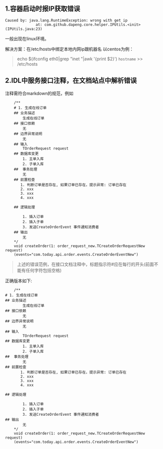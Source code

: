 ## 1.容器启动时报IP获取错误
```
Caused by: java.lang.RuntimeException: wrong with get ip
              at: com.github.dapeng.core.helper.IPUtils.<init>(IPUtils.java:23)
```

一般出现在linux环境。

解决方案：在/etc/hosts中绑定本地内网ip跟机器名
以centos为例：
>echo $(ifconfig eth0|grep "inet "|awk '{print $2}') `hostname` >> /etc/hosts

## 2.IDL中服务接口注释，在文档站点中解析错误
注释需符合markdown的规范，例如
```
    /**
    # 1. 生成在线订单
    ## 业务描述
        生成在线订单
    ## 接口依赖
        无
    ## 边界异常说明
        无
    ## 输入
        TOrderRequest request
    ## 数据库变更
        1. 主单入库
        2. 子单入库
    ##  事务处理
        无
    ## 前置检查
       1. 判断订单是否存在, 如果订单已存在，提示异常: 订单已存在
       2. xxx
       3. xxx
       4. xxx

    ## 逻辑处理

        1. 插入订单
        2. 插入子单
        3. 发送CreateOrderEvent 事件通知消费者
    ## 输出
        无
    */
    void createOrder(1: order_request_new.TCreateOrderRequestNew request)
    (events="com.today.api.order.events.CreateOrderEventNew")
```
>上述的错误范例，在接口文档注释中，标题指示符#应在每行的开头(前面不能有任何字符包括空格)

正确版本如下:
```
    /**
# 1. 生成在线订单
## 业务描述
        生成在线订单
## 接口依赖
        无
## 边界异常说明
        无
## 输入
        TOrderRequest request
## 数据库变更
        1. 主单入库
        2. 子单入库
##  事务处理
        无
## 前置检查
       1. 判断订单是否存在, 如果订单已存在，提示异常: 订单已存在
       2. xxx
       3. xxx
       4. xxx

## 逻辑处理

        1. 插入订单
        2. 插入子单
        3. 发送CreateOrderEvent 事件通知消费者
## 输出
        无
    */
    void createOrder(1: order_request_new.TCreateOrderRequestNew request)
    (events="com.today.api.order.events.CreateOrderEventNew")
```